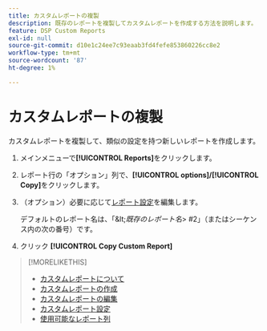 ```yaml
---
title: カスタムレポートの複製
description: 既存のレポートを複製してカスタムレポートを作成する方法を説明します。
feature: DSP Custom Reports
exl-id: null
source-git-commit: d10e1c24ee7c93eaab3fd4fefe853860226cc8e2
workflow-type: tm+mt
source-wordcount: '87'
ht-degree: 1%

---
```



# カスタムレポートの複製

カスタムレポートを複製して、類似の設定を持つ新しいレポートを作成します。

1. メインメニューで&#x200B;**[!UICONTROL Reports]**&#x200B;をクリックします。
1. レポート行の「オプション」列で、**[!UICONTROL options]/[!UICONTROL Copy]**&#x200B;をクリックします。
1. （オプション）必要に応じて[レポート設定](/help/dsp/reports/report-settings.md)を編集します。

   デフォルトのレポート名は、「\&lt;*既存のレポート名*\> \#2」（またはシーケンス内の次の番号）です。

1. クリック **[!UICONTROL Copy Custom Report]**

>[!MORELIKETHIS]
>
>* [カスタムレポートについて](/help/dsp/reports/report-about.md)
>* [カスタムレポートの作成](/help/dsp/reports/report-create.md)
>* [カスタムレポートの編集](/help/dsp/reports/report-edit.md)
>* [カスタムレポート設定](/help/dsp/reports/report-settings.md)
>* [使用可能なレポート列](/help/dsp/reports/report-columns.md)

